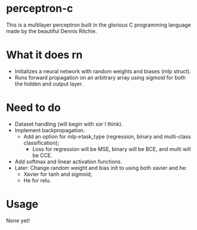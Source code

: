 # perceptron-c
This is a multilayer perceptron built in the glorious C programming language made by the 
beautiful Dennis Ritchie.

# What it does rn
- Initializes a neural network with random weights and biases (mlp struct).
- Runs forward propagation on an arbitrary array using sigmoid for both the hidden and output 
layer.

# Need to do
- Dataset handling (will begin with xor I think).
- Implement backpropagation.
  - Add an option for mlp->task_type (regression, binary and multi-class classification);
    - Loss for regression will be MSE, binary will be BCE, and multi will be CCE.
- Add softmax and linear activation functions.
- Later: Change random weight and bias init to using both xavier and he:
  - Xavier for tanh and sigmoid;
  - He for relu.

# Usage
None yet!
